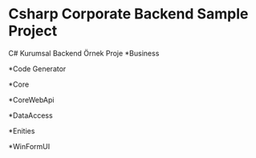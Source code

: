 # Csharp Corporate Backend Sample Project
C# Kurumsal Backend Örnek Proje
*Business

*Code Generator

*Core

*CoreWebApi

*DataAccess

*Enities

*WinFormUI
